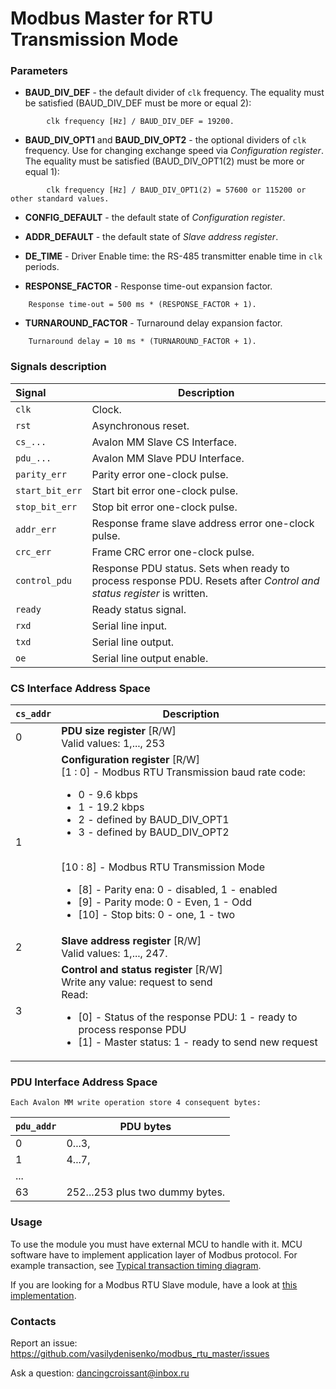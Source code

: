# Modbus Master for RTU Transmission Mode

### Parameters
* **BAUD_DIV_DEF** - the default divider of `clk` frequency.
	The equality must be satisfied (BAUD_DIV_DEF must be more or equal 2):
```
		clk frequency [Hz] / BAUD_DIV_DEF = 19200.
```		

* **BAUD_DIV_OPT1** and **BAUD_DIV_OPT2** - the optional dividers of `clk` frequency.
	Use for changing exchange speed via _Configuration register_.
	The equality must be satisfied  (BAUD_DIV_OPT1(2) must be more or equal 1):
```
		clk frequency [Hz] / BAUD_DIV_OPT1(2) = 57600 or 115200 or other standard values.
```			

* **CONFIG_DEFAULT** - the default state of _Configuration register_.

* **ADDR_DEFAULT** - the default state of _Slave address register_.

* **DE_TIME** - Driver Enable time: the RS-485 transmitter enable time in `clk` periods.

* **RESPONSE_FACTOR** - Response time-out expansion factor.
```
	Response time-out = 500 ms * (RESPONSE_FACTOR + 1).
```

* **TURNAROUND_FACTOR** - Turnaround delay expansion factor.
```
	Turnaround delay = 10 ms * (TURNAROUND_FACTOR + 1).
```			


### Signals description
| Signal | Description
| :------ | -----------
| `clk` 				| Clock.
| `rst` 				| Asynchronous reset.
| `cs_...` 			| Avalon MM Slave CS Interface.
| `pdu_...` 			| Avalon MM Slave PDU Interface.
| `parity_err` 		| Parity error one-clock pulse.
| `start_bit_err`	| Start bit error one-clock pulse.
| `stop_bit_err` 	| Stop bit error one-clock pulse.
| `addr_err` 		| Response frame slave address error one-clock pulse.
| `crc_err` 			| Frame CRC error one-clock pulse.
| `control_pdu` 		| Response PDU status. Sets when ready to process response PDU. Resets after _Control and status register_ is written.
| `ready` 			| Ready status signal.
| `rxd` 				| Serial line input.
| `txd` 				| Serial line output.
| `oe` 				| Serial line output enable.


###	CS Interface Address Space

| `cs_addr` | Description
| --------- | -----------
| 0 	    | **PDU size register** [R/W] <br/> Valid values: 1,..., 253
| 1 	    | **Configuration register** [R/W] <br/> [1 : 0] - Modbus RTU Transmission baud rate code: <ul><li> 0 - 9.6 kbps </li><li> 1 - 19.2 kbps </li><li> 2 - defined by BAUD_DIV_OPT1 </li><li> 3 - defined by BAUD_DIV_OPT2 </li></ul> <br/> [10 : 8] - Modbus RTU Transmission Mode <ul><li> [8] - Parity ena: 0 - disabled, 1 - enabled </li><li> [9] - Parity mode: 0 - Even, 1 - Odd </li><li> [10] - Stop bits: 0 - one, 1 - two </li></ul>
| 2 	    | **Slave address register** [R/W] <br/> Valid values: 1,..., 247.
| 3 	    | **Control and status register** [R/W] <br/> Write any value: request to send <br/> Read: <br/> <ul><li> [0] - Status of the response PDU: 1 - ready to process response PDU </li><li> [1] - Master status: 1 - ready to send new request </li></ul>



###	PDU Interface Address Space

	Each Avalon MM write operation store 4 consequent bytes:
| `pdu_addr` | PDU bytes
| ---------- | ---------
| 0 	     | 0...3,
| 1 	     | 4...7,
| ...	     |
| 63 	     | 252...253 plus two dummy bytes.



### Usage

To use the module you must have external MCU to handle with it. MCU software have to implement application layer of Modbus protocol.
For example transaction, see [Typical transaction timing diagram](https://github.com/vasilydenisenko/modbus_rtu_master/tree/main/docs/modbus.png).

If you are looking for a Modbus RTU Slave module, have a look at [this implementation](https://github.com/vasilydenisenko/modbus_rtu_slave).


### Contacts

Report an issue: <https://github.com/vasilydenisenko/modbus_rtu_master/issues>

Ask a question: dancingcroissant@inbox.ru
